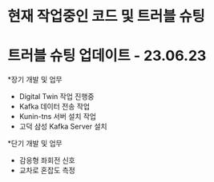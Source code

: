 # 현재 작업중인 코드 및 트러블 슈팅   
# 트러블 슈팅 업데이트 - 23.06.23 

*장기 개발 및 업무   
- Digital Twin 작업 진행중
- Kafka 데이터 전송 작업
- Kunin-tns 서버 설치 작업
- 고덕 삼성 Kafka Server 설치   

*단기 개발 및 업무 
- 감응형 좌회전 신호
- 교차로 혼잡도 측정
